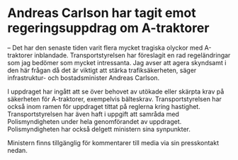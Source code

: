# Andreas Carlson har tagit emot regeringsuppdrag om A-traktorer

– Det har den senaste tiden varit flera mycket tragiska olyckor med A-traktorer inblandade. Transportstyrelsen har föreslagit en rad regeländringar som jag bedömer som mycket intressanta. Jag avser att agera skyndsamt i den här frågan då det är viktigt att stärka trafiksäkerheten, säger infrastruktur- och bostadsminister Andreas Carlson.

I uppdraget har ingått att se över behovet av utökade eller skärpta krav på säkerheten för A-traktorer, exempelvis bälteskrav. Transportstyrelsen har också inom ramen för uppdraget tittat på reglerna kring hastighet. Transportstyrelsen har även haft i uppgift att samråda med Polismyndigheten under hela genomförandet av uppdraget. Polismyndigheten har också delgett ministern sina synpunkter.

Ministern finns tillgänglig för kommentarer till media via sin presskontakt nedan.
